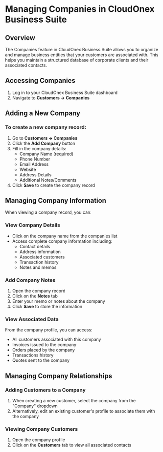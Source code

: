 # Managing Companies in CloudOnex Business Suite

## Overview

The Companies feature in CloudOnex Business Suite allows you to organize and manage business entities that your customers are associated with. This helps you maintain a structured database of corporate clients and their associated contacts.

## Accessing Companies

1.  Log in to your CloudOnex Business Suite dashboard
2.  Navigate to **Customers → Companies**

## Adding a New Company

### To create a new company record:

1.  Go to **Customers → Companies**
2.  Click the **Add Company** button
3.  Fill in the company details:
    - Company Name (required)
    - Phone Number
    - Email Address
    - Website
    - Address Details
    - Additional Notes/Comments
4.  Click **Save** to create the company record

## Managing Company Information

When viewing a company record, you can:

### View Company Details

- Click on the company name from the companies list
- Access complete company information including:
  - Contact details
  - Address information
  - Associated customers
  - Transaction history
  - Notes and memos

### Add Company Notes

1.  Open the company record
2.  Click on the **Notes** tab
3.  Enter your memo or notes about the company
4.  Click **Save** to store the information

### View Associated Data

From the company profile, you can access:

- All customers associated with this company
- Invoices issued to the company
- Orders placed by the company
- Transactions history
- Quotes sent to the company

## Managing Company Relationships

### Adding Customers to a Company

1.  When creating a new customer, select the company from the "Company" dropdown
2.  Alternatively, edit an existing customer's profile to associate them with the company

### Viewing Company Customers

1.  Open the company profile
2.  Click on the **Customers** tab to view all associated contacts

